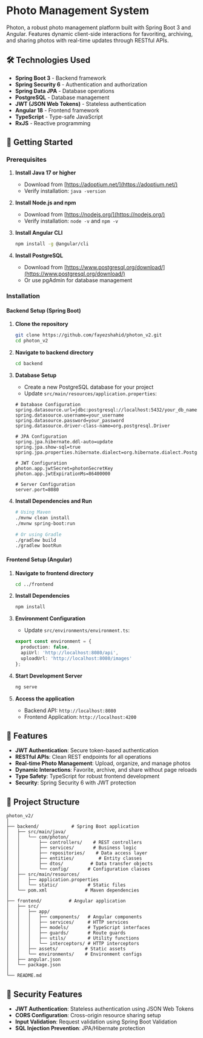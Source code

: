 # Photo Management System
Photon, a robust photo management platform built with Spring Boot 3 and Angular. Features dynamic client-side interactions for favoriting, archiving, and sharing photos with real-time updates through RESTful APIs.

## 🛠️ Technologies Used
- **Spring Boot 3** - Backend framework
- **Spring Security 6** - Authentication and authorization
- **Spring Data JPA** - Database operations
- **PostgreSQL** - Database management
- **JWT (JSON Web Tokens)** - Stateless authentication
- **Angular 18** - Frontend framework
- **TypeScript** - Type-safe JavaScript
- **RxJS** - Reactive programming

## 🚀 Getting Started

### Prerequisites
1. **Install Java 17 or higher**
   - Download from [https://adoptium.net/](https://adoptium.net/)
   - Verify installation: `java -version`

2. **Install Node.js and npm**
   - Download from [https://nodejs.org/](https://nodejs.org/)
   - Verify installation: `node -v` and `npm -v`

3. **Install Angular CLI**
   ```bash
   npm install -g @angular/cli
   ```

4. **Install PostgreSQL**
   - Download from [https://www.postgresql.org/download/](https://www.postgresql.org/download/)
   - Or use pgAdmin for database management

### Installation

#### Backend Setup (Spring Boot)
1. **Clone the repository**
   ```bash
   git clone https://github.com/fayezshahid/photon_v2.git
   cd photon_v2
   ```

2. **Navigate to backend directory**
   ```bash
   cd backend
   ```

3. **Database Setup**
   - Create a new PostgreSQL database for your project
   - Update `src/main/resources/application.properties`:
   
   ```properties
   # Database Configuration
   spring.datasource.url=jdbc:postgresql://localhost:5432/your_db_name
   spring.datasource.username=your_username
   spring.datasource.password=your_password
   spring.datasource.driver-class-name=org.postgresql.Driver
   
   # JPA Configuration
   spring.jpa.hibernate.ddl-auto=update
   spring.jpa.show-sql=true
   spring.jpa.properties.hibernate.dialect=org.hibernate.dialect.PostgreSQLDialect
   
   # JWT Configuration
   photon.app.jwtSecret=photonSecretKey
   photon.app.jwtExpirationMs=86400000
   
   # Server Configuration
   server.port=8080
   ```

4. **Install Dependencies and Run**
   ```bash
   # Using Maven
   ./mvnw clean install
   ./mvnw spring-boot:run
   
   # Or using Gradle
   ./gradlew build
   ./gradlew bootRun
   ```

#### Frontend Setup (Angular)
1. **Navigate to frontend directory**
   ```bash
   cd ../frontend
   ```

2. **Install Dependencies**
   ```bash
   npm install
   ```

3. **Environment Configuration**
   - Update `src/environments/environment.ts`:
   
   ```typescript
   export const environment = {
     production: false,
     apiUrl: 'http://localhost:8080/api',
     uploadUrl: 'http://localhost:8080/images'
   };
   ```

4. **Start Development Server**
   ```bash
   ng serve
   ```

5. **Access the application**
   - Backend API: `http://localhost:8080`
   - Frontend Application: `http://localhost:4200`

## 🎯 Features
- **JWT Authentication**: Secure token-based authentication
- **RESTful APIs**: Clean REST endpoints for all operations
- **Real-time Photo Management**: Upload, organize, and manage photos
- **Dynamic Interactions**: Favorite, archive, and share without page reloads
- **Type Safety**: TypeScript for robust frontend development
- **Security**: Spring Security 6 with JWT protection

## 📁 Project Structure
```
photon_v2/
│
├── backend/            # Spring Boot application
│   ├── src/main/java/
│   │   └── com/photon/
│   │       ├── controllers/    # REST controllers
│   │       ├── services/       # Business logic
│   │       ├── repositories/    # Data access layer
│   │       ├── entities/         # Entity classes
│   │       ├── dtos/          # Data transfer objects
│   │       └── config/       # Configuration classes
│   ├── src/main/resources/
│   │   ├── application.properties
│   │   └── static/           # Static files
│   └── pom.xml              # Maven dependencies
│
├── frontend/          # Angular application
│   ├── src/
│   │   ├── app/
│   │   │   ├── components/   # Angular components
│   │   │   ├── services/     # HTTP services
│   │   │   ├── models/       # TypeScript interfaces
│   │   │   ├── guards/       # Route guards
│   │   │   ├── utils/        # Utility functions
│   │   │   └── interceptors/ # HTTP interceptors
│   │   ├── assets/          # Static assets
│   │   └── environments/    # Environment configs
│   ├── angular.json
│   └── package.json
│
└── README.md
```

## 🔐 Security Features
- **JWT Authentication**: Stateless authentication using JSON Web Tokens
- **CORS Configuration**: Cross-origin resource sharing setup
- **Input Validation**: Request validation using Spring Boot Validation
- **SQL Injection Prevention**: JPA/Hibernate protection